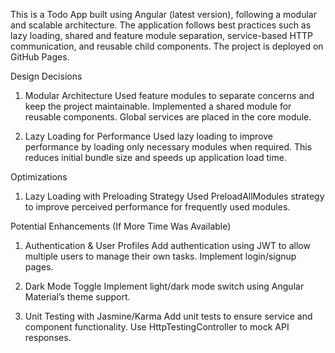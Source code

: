 This is a Todo App built using Angular (latest version), following a modular and scalable architecture. The application follows best practices such as lazy loading, shared and feature module separation, service-based HTTP communication, and reusable child components. The project is deployed on GitHub Pages.

Design Decisions
1. Modular Architecture
Used feature modules to separate concerns and keep the project maintainable.
Implemented a shared module for reusable components.
Global services are placed in the core module.

2. Lazy Loading for Performance
Used lazy loading to improve performance by loading only necessary modules when required.
This reduces initial bundle size and speeds up application load time.

Optimizations
1. Lazy Loading with Preloading Strategy
Used PreloadAllModules strategy to improve perceived performance for frequently used modules.

Potential Enhancements (If More Time Was Available)
1. Authentication & User Profiles
Add authentication using JWT to allow multiple users to manage their own tasks.
Implement login/signup pages.

2. Dark Mode Toggle
Implement light/dark mode switch using Angular Material’s theme support.

3. Unit Testing with Jasmine/Karma
Add unit tests to ensure service and component functionality.
Use HttpTestingController to mock API responses.
